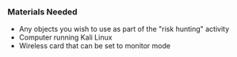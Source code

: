 ### Materials Needed

  * Any objects you wish to use as part of the "risk hunting" activity
  * Computer running Kali Linux
  * Wireless card that can be set to monitor mode
